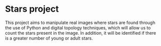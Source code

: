 # Stars project

This project aims to manipulate real images where stars are found through the use of Python and digital topology techniques, which will allow us to count the stars present in the image.
In addition, it will be identified if there is a greater number of young or adult stars.
